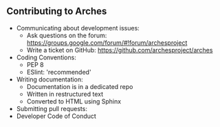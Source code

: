 ## Contributing to Arches

- Communicating about development issues:
    - Ask questions on the forum: https://groups.google.com/forum/#!forum/archesproject
    - Write a ticket on GitHub: https://github.com/archesproject/arches
- Coding Conventions:
    - PEP 8
    - ESlint: 'recommended'
- Writing documentation:
    - Documentation is in a dedicated repo
    - Written in restructured text
    - Converted to HTML using Sphinx
- Submitting pull requests:
- Developer Code of Conduct
